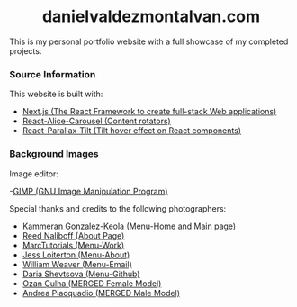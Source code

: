 <!-- markdownlint-disable MD033 -->
<h1 align="center">
    danielvaldezmontalvan.com
</h1>

This is my personal portfolio website with a full showcase of my completed projects.

### Source Information

This website is built with:

- [Next.js (The React Framework to create full-stack Web applications)](https://nextjs.org/)
- [React-Alice-Carousel (Content rotators)](https://www.npmjs.com/package/react-alice-carousel)
- [React-Parallax-Tilt (Tilt hover effect on React components)](https://www.npmjs.com/package/react-parallax-tilt)

### Background Images

Image editor:

-[GIMP (GNU Image Manipulation Program)](https://www.gimp.org/)

Special thanks and credits to the following photographers:

- [Kammeran Gonzalez-Keola (Menu-Home and Main page)](https://www.pexels.com/@kammeran-gonzalez-keola-3137381/)
- [Reed Naliboff (About Page)](https://unsplash.com/@reednaliboff)
- [MarcTutorials (Menu-Work)](https://www.pexels.com/@marctutorials-298692/)
- [Jess Loiterton (Menu-About)](https://www.pexels.com/@jess-vide/)
- [William Weaver (Menu-Email)](https://www.facebook.com/p/William-Weaver-Photography-100063581942068/)
- [Daria Shevtsova (Menu-Github)](https://unsplash.com/@daria_shevtsova)
- [Ozan Çulha (MERGED Female Model)](https://www.pexels.com/@ozanculha/)
- [Andrea Piacquadio (MERGED Male Model)](https://www.pexels.com/@olly/)
